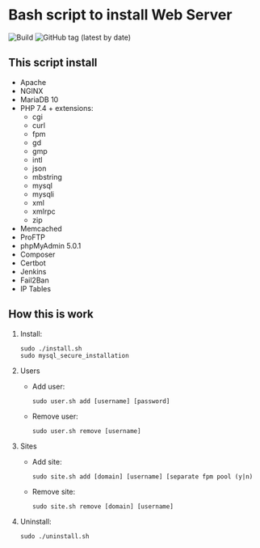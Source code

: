 # Bash script to install Web Server

![Build](https://github.com/lavrenov/webserver-install-script/workflows/Build/badge.svg)
![GitHub tag (latest by date)](https://img.shields.io/github/v/tag/lavrenov/webserver-install-script?label=version)

## This script install

- Apache
- NGINX
- MariaDB 10
- PHP 7.4 + extensions:
    - cgi
    - curl
    - fpm
    - gd
    - gmp
    - intl
    - json
    - mbstring
    - mysql
    - mysqli
    - xml
    - xmlrpc
    - zip
- Memcached
- ProFTP
- phpMyAdmin 5.0.1
- Composer
- Certbot
- Jenkins
- Fail2Ban
- IP Tables

## How this is work

1. Install:
    ```
    sudo ./install.sh
    sudo mysql_secure_installation
    ```
2. Users
    - Add user:
        ```
        sudo user.sh add [username] [password]
        ```
    - Remove user:
        ```
        sudo user.sh remove [username]
        ```

3. Sites
    - Add site:
        ```
        sudo site.sh add [domain] [username] [separate fpm pool (y|n)
        ```
    - Remove site:
        ```
        sudo site.sh remove [domain] [username]
        ```
4. Uninstall:
    ```
    sudo ./uninstall.sh
    ``` 
